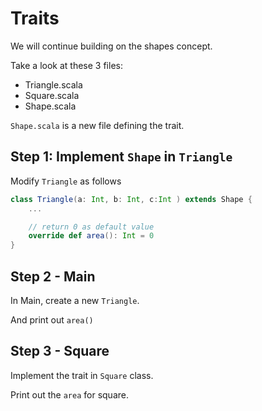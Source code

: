 <link rel='stylesheet' href='../assets/css/main.css'/>

# Traits

We will continue building on the shapes concept.

Take a look at these 3 files:

- Triangle.scala
- Square.scala
- Shape.scala

`Shape.scala` is a new file defining the trait.

## Step 1: Implement `Shape` in `Triangle`

Modify `Triangle` as follows

```scala
class Triangle(a: Int, b: Int, c:Int ) extends Shape {
    ...

    // return 0 as default value
    override def area(): Int = 0
}
```

## Step 2 - Main

In Main, create a new `Triangle`.

And print out `area()`

## Step 3 - Square

Implement the trait in `Square`  class.

Print out the `area` for square.


